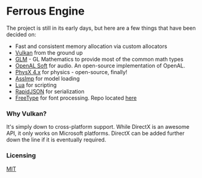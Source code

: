 # Ferrous Engine
The project is still in its early days, but here are a few things that have been decided on:  
 * Fast and consistent memory allocation via custom allocators
 * [Vulkan](https://www.khronos.org/vulkan/) from the ground up
 * [GLM](https://github.com/g-truc/glm) - GL Mathematics to provide most of the common math types
 * [OpenAL Soft](https://github.com/kcat/openal-soft) for audio. An open-source implementation of OpenAL.  
 * [PhysX 4.x](https://github.com/NVIDIAGameWorks/PhysX) for physics - open-source, finally!
 * [AssImp](http://www.assimp.org/) for model loading
 * [Lua](https://www.lua.org/) for scripting
 * [RapidJSON](http://rapidjson.org/) for serialization
 * [FreeType](https://www.freetype.org/) for font processing. Repo located [here](https://git.savannah.gnu.org/cgit/freetype/)

### Why Vulkan?
It's simply down to cross-platform support. While DirectX is an awesome API, it only works on Microsoft platforms. DirectX can be added further down the line if it is eventually required.

### Licensing
[MIT](https://github.com/Syncaidius/FerrousEngine/blob/master/LICENSE)